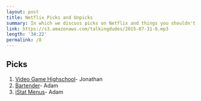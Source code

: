 ```yaml
---
layout: post
title: Netflix Picks and Unpicks
summary: In which we discuss picks on Netflix and things you shouldn't watch on Netflix
link: https://s3.amazonaws.com/talkingdudes/2015-07-31-8.mp3
length: '34:22'
permalink: /8
---
```


## Picks

1. [Video Game Highschool](https://www.youtube.com/show/videogamehighschoolvghs)- Jonathan
1. [Bartender](http://www.macbartender.com/)- Adam
1. [iStat Menus](https://bjango.com/mac/istatmenus/)- Adam
